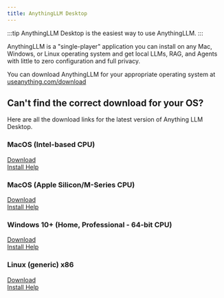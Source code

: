 ```yaml
---
title: AnythingLLM Desktop
---
```


:::tip 
  AnythingLLM Desktop is the easiest way to use AnythingLLM.
:::

AnythingLLM is a "single-player" application you can install on any Mac, Windows, or Linux operating system and get local LLMs, RAG, and Agents with little to zero configuration and full privacy.

You can download AnythingLLM for your appropriate operating system at [useanything.com/download](https://useanything.com/download)


## Can't find the correct download for your OS?

Here are all the download links for the latest version of Anything LLM Desktop.

### MacOS (Intel-based CPU)
[Download](https://s3.us-west-1.amazonaws.com/public.useanything.com/latest/AnythingLLMDesktop.dmg)<br/>[Install Help](/desktop/mac)

### MacOS (Apple Silicon/M-Series CPU)
[Download](https://s3.us-west-1.amazonaws.com/public.useanything.com/latest/AnythingLLMDesktop-Silicon.dmg)<br/>[Install Help](/desktop/mac)

### Windows 10+ (Home, Professional - 64-bit CPU)
[Download](https://s3.us-west-1.amazonaws.com/public.useanything.com/latest/AnythingLLMDesktop.exe)<br/>[Install Help](/desktop/windows)

### Linux (generic) x86
[Download](https://s3.us-west-1.amazonaws.com/public.useanything.com/latest/AnythingLLMDesktop.AppImage)<br/>[Install Help](/desktop/linux)
